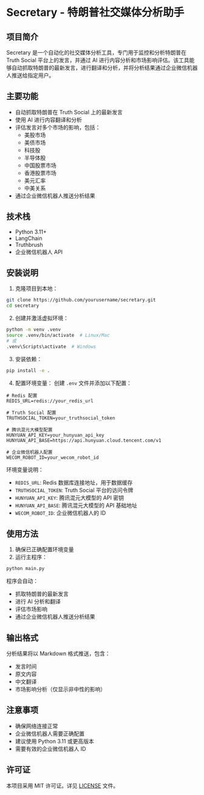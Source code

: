 # Secretary - 特朗普社交媒体分析助手

## 项目简介

Secretary 是一个自动化的社交媒体分析工具，专门用于监控和分析特朗普在 Truth Social 平台上的发言，并通过 AI 进行内容分析和市场影响评估。该工具能够自动抓取特朗普的最新发言，进行翻译和分析，并将分析结果通过企业微信机器人推送给指定用户。

## 主要功能

- 自动抓取特朗普在 Truth Social 上的最新发言
- 使用 AI 进行内容翻译和分析
- 评估发言对多个市场的影响，包括：
  - 美股市场
  - 美债市场
  - 科技股
  - 半导体股
  - 中国股票市场
  - 香港股票市场
  - 美元汇率
  - 中美关系
- 通过企业微信机器人推送分析结果

## 技术栈

- Python 3.11+
- LangChain
- Truthbrush
- 企业微信机器人 API

## 安装说明

1. 克隆项目到本地：
```bash
git clone https://github.com/yourusername/secretary.git
cd secretary
```

2. 创建并激活虚拟环境：
```bash
python -m venv .venv
source .venv/bin/activate  # Linux/Mac
# 或
.venv\Scripts\activate  # Windows
```

3. 安装依赖：
```bash
pip install -e .
```

4. 配置环境变量：
创建 `.env` 文件并添加以下配置：
```
# Redis 配置
REDIS_URL=redis://your_redis_url

# Truth Social 配置
TRUTHSOCIAL_TOKEN=your_truthsocial_token

# 腾讯混元大模型配置
HUNYUAN_API_KEY=your_hunyuan_api_key
HUNYUAN_API_BASE=https://api.hunyuan.cloud.tencent.com/v1

# 企业微信机器人配置
WECOM_ROBOT_ID=your_wecom_robot_id
```

环境变量说明：
- `REDIS_URL`: Redis 数据库连接地址，用于数据缓存
- `TRUTHSOCIAL_TOKEN`: Truth Social 平台的访问令牌
- `HUNYUAN_API_KEY`: 腾讯混元大模型的 API 密钥
- `HUNYUAN_API_BASE`: 腾讯混元大模型的 API 基础地址
- `WECOM_ROBOT_ID`: 企业微信机器人的 ID

## 使用方法

1. 确保已正确配置环境变量
2. 运行主程序：
```bash
python main.py
```

程序会自动：
- 抓取特朗普的最新发言
- 进行 AI 分析和翻译
- 评估市场影响
- 通过企业微信机器人推送分析结果

## 输出格式

分析结果将以 Markdown 格式推送，包含：
- 发言时间
- 原文内容
- 中文翻译
- 市场影响分析（仅显示非中性的影响）

## 注意事项

- 确保网络连接正常
- 企业微信机器人需要正确配置
- 建议使用 Python 3.11 或更高版本
- 需要有效的企业微信机器人 ID

## 许可证

本项目采用 MIT 许可证。详见 [LICENSE](LICENSE) 文件。
